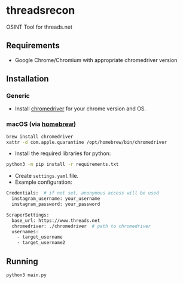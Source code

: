 # threadsrecon
OSINT Tool for threads.net

## Requirements
- Google Chrome/Chromium with appropriate chromedriver version

## Installation
### Generic
- Install [chromedriver](https://sites.google.com/chromium.org/driver/downloads) for your chrome version and OS.
### macOS (via [homebrew](https://brew.sh/))
```bash
brew install chromedriver
xattr -d com.apple.quarantine /opt/homebrew/bin/chromedriver
```
- Install the required libraries for python:
```bash
python3 -m pip install -r requirements.txt
```
- Create `settings.yaml` file.
- Example configuration:
```bash
Credentials:  # if not set, anonymous access will be used
  instagram_username: your_username
  instagram_password: your_password

ScraperSettings:
  base_url: https://www.threads.net
  chromedriver: ./chromedriver  # path to chromedriver
  usernames:
    - target_username
    - target_username2
```

## Running
```bash
python3 main.py
```